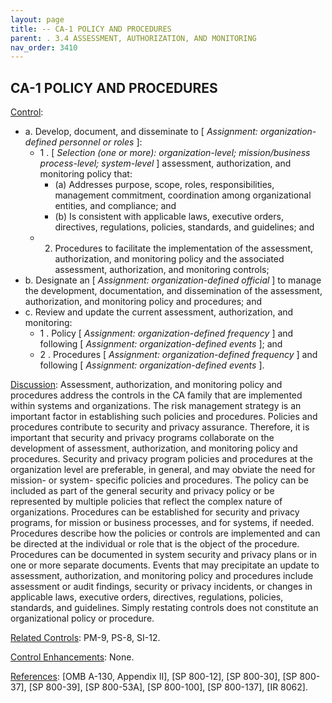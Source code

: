 ```yaml
---
layout: page
title: -- CA-1 POLICY AND PROCEDURES
parent: . 3.4 ASSESSMENT, AUTHORIZATION, AND MONITORING 
nav_order: 3410 
---
```


## CA-1 POLICY AND PROCEDURES

<ins>Control</ins>:

* a. Develop, document, and disseminate to [ _Assignment: organization-defined personnel or roles_ ]:
    * 1 . [ _Selection (one or more): organization-level; mission/business process-level; system-level_ ] assessment, authorization, and monitoring policy that:
        * (a) Addresses purpose, scope, roles, responsibilities, management commitment, coordination among organizational entities, and compliance; and
        * (b) Is consistent with applicable laws, executive orders, directives, regulations, policies, standards, and guidelines; and
    * 2. Procedures to facilitate the implementation of the assessment, authorization, and monitoring policy and the associated assessment, authorization, and monitoring controls;
* b. Designate an [ _Assignment: organization-defined official_ ] to manage the development, documentation, and dissemination of the assessment, authorization, and monitoring policy and procedures; and
* c. Review and update the current assessment, authorization, and monitoring:
    * 1 . Policy [ _Assignment: organization-defined frequency_ ] and following [ _Assignment: organization-defined events_ ]; and
    * 2 . Procedures [ _Assignment: organization-defined frequency_ ] and following [ _Assignment: organization-defined events_ ].

<ins>Discussion</ins>: Assessment, authorization, and monitoring policy and procedures address the controls in the CA family that are implemented within systems and organizations. The risk management strategy is an important factor in establishing such policies and procedures. Policies and procedures contribute to security and privacy assurance. Therefore, it is important that security and privacy programs collaborate on the development of assessment, authorization, and monitoring policy and procedures. Security and privacy program policies and procedures at the organization level are preferable, in general, and may obviate the need for mission- or system- specific policies and procedures. The policy can be included as part of the general security and privacy policy or be represented by multiple policies that reflect the complex nature of organizations. Procedures can be established for security and privacy programs, for mission or business processes, and for systems, if needed. Procedures describe how the policies or controls are implemented and can be directed at the individual or role that is the object of the procedure. Procedures can be documented in system security and privacy plans or in one or more separate documents. Events that may precipitate an update to assessment, authorization, and monitoring policy and procedures include assessment or audit findings, security or privacy incidents, or changes in applicable laws, executive orders, directives, regulations, policies, standards, and guidelines. Simply restating controls does not constitute an organizational policy or procedure.

<ins>Related Controls</ins>: PM-9, PS-8, SI-12.

<ins>Control Enhancements</ins>: None.

<ins>References</ins>: [OMB A-130, Appendix II], [SP 800-12], [SP 800-30], [SP 800-37], [SP 800-39], [SP 800-53A], [SP 800-100], [SP 800-137], [IR 8062].
